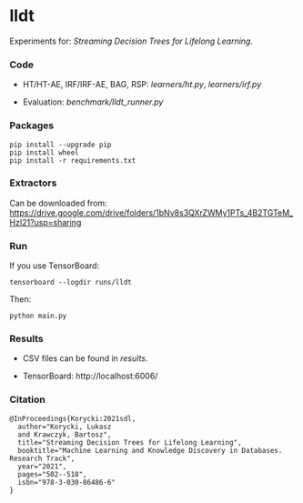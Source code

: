 # lldt
Experiments for: *Streaming Decision Trees for Lifelong Learning*.

### Code
- HT/HT-AE, IRF/IRF-AE, BAG, RSP: *learners/ht.py*, *learners/irf.py*

- Evaluation: *benchmark/lldt_runner.py*

### Packages
```
pip install --upgrade pip
pip install wheel
pip install -r requirements.txt
```

### Extractors
Can be downloaded from: https://drive.google.com/drive/folders/1bNv8s3QXrZWMy1PTs_4B2TGTeM_HzI21?usp=sharing

### Run

If you use TensorBoard: 

```
tensorboard --logdir runs/lldt
```

Then:
```
python main.py
```

### Results

- CSV files can be found in *results*.

- TensorBoard: http://localhost:6006/

### Citation
```
@InProceedings{Korycki:2021sdl,
  author="Korycki, Lukasz
  and Krawczyk, Bartosz",
  title="Streaming Decision Trees for Lifelong Learning",
  booktitle="Machine Learning and Knowledge Discovery in Databases. Research Track",
  year="2021",
  pages="502--518",
  isbn="978-3-030-86486-6"
}
```
